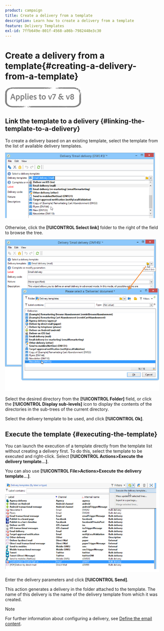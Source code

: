 ```yaml
---
product: campaign
title: Create a delivery from a template
description: Learn how to create a delivery from a template
feature: Delivery Templates
exl-id: 7ffb649e-801f-4568-a86b-7982448e3c30
---
```

# Create a delivery from a template{#creating-a-delivery-from-a-template}

![](../../assets/common.svg)

## Link the template to a delivery {#linking-the-template-to-a-delivery}

To create a delivery based on an existing template, select the template from the list of available delivery templates.

![](assets/s_ncs_user_wizard_select_template.png)

Otherwise, click the **[!UICONTROL Select link]** folder to the right of the field to browse the tree.

![](assets/s_ncs_user_wizard_choose_link.png)

Select the desired directory from the **[!UICONTROL Folder]** field, or click the **[!UICONTROL Display sub-levels]** icon to display the contents of the directories in the sub-trees of the current directory.

Select the delivery template to be used, and click **[!UICONTROL Ok]**.

## Execute the template {#executing-the-template}

You can launch the execution of a template directly from the template list without creating a delivery first. To do this, select the template to be executed and right-click. Select **[!UICONTROL Actions>Execute the delivery template...]**.

You can also use **[!UICONTROL File>Actions>Execute the delivery template...]**.

![](assets/s_ncs_user_template_execute_menu.png)

Enter the delivery parameters and click **[!UICONTROL Send]**.

This action generates a delivery in the folder attached to the template. The name of this delivery is the name of the delivery template from which it was created.

>[!NOTE]
>
>For further information about configuring a delivery, see [Define the email content](defining-the-email-content.md).
